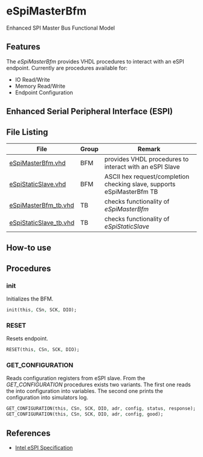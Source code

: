 # eSpiMasterBfm
Enhanced SPI Master Bus Functional Model


## Features

The _eSpiMasterBfm_ provides VHDL procedures to interact with an eSPI endpoint.
Currently are procedures available for:
 * IO Read/Write
 * Memory Read/Write
 * Endpoint Configuration


## Enhanced Serial Peripheral Interface (ESPI)



## File Listing

| File                                                                                                    | Group | Remark                                                                 |
| ------------------------------------------------------------------------------------------------------- | ----- | ---------------------------------------------------------------------- |
| [eSpiMasterBfm.vhd](https://github.com/akaeba/eSpiMasterBfm/blob/master/bfm/eSpiMasterBfm.vhd)          | BFM   | provides VHDL procedures to interact with an eSPI Slave                |
| [eSpiStaticSlave.vhd](https://github.com/akaeba/eSpiMasterBfm/blob/master/bfm/eSpiStaticSlave.vhd)      | BFM   | ASCII hex request/completion checking slave, supports eSpiMasterBfm TB |
| [eSpiMasterBfm_tb.vhd](https://github.com/akaeba/eSpiMasterBfm/blob/master/tb/eSpiMasterBfm_tb.vhd)     | TB    | checks functionality of _eSpiMasterBfm_                                |
| [eSpiStaticSlave_tb.vhd](https://github.com/akaeba/eSpiMasterBfm/blob/master/tb/eSpiStaticSlave_tb.vhd) | TB    | checks functionality of _eSpiStaticSlave_                              |


## How-to use



## Procedures

### init

Initializes the BFM.
```vhdl
init(this, CSn, SCK, DIO);
```


### RESET

Resets endpoint.
```vhdl
RESET(this, CSn, SCK, DIO);
```


### GET_CONFIGURATION

Reads configuration registers from eSPI slave. From the _GET_CONFIGURATION_ procedures exists two variants.
The first one reads the into configuration into variables. The second one prints the configuration into
simulators log.

```vhdl
GET_CONFIGURATION(this, CSn, SCK, DIO, adr, config, status, response);  -- read into variables
GET_CONFIGURATION(this, CSn, SCK, DIO, adr, config, good);              -- print to console
```




## References

 * [Intel eSPI Specification](https://www.intel.com/content/dam/support/us/en/documents/software/chipset-software/327432-004_espi_base_specification_rev1.0_cb.pdf)
